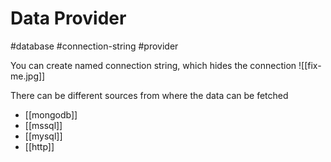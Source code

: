 # Data Provider
#database #connection-string #provider

You can create named connection string, which hides the connection
![[fix-me.jpg]]

There can be different sources from where the data can be fetched
- [[mongodb]]
- [[mssql]]
- [[mysql]]
- [[http]]